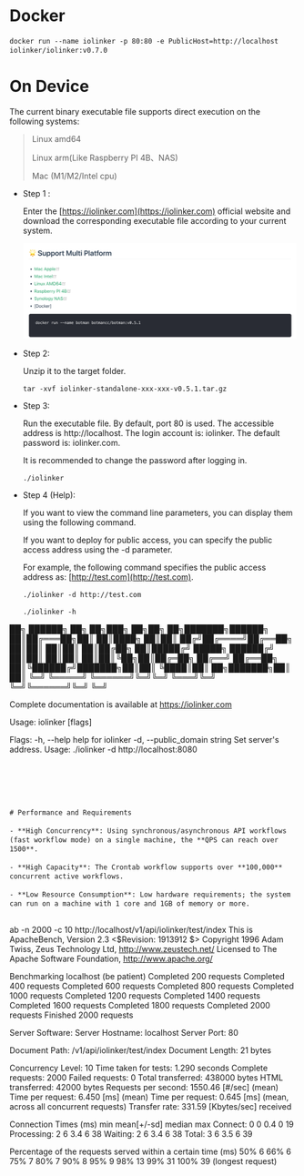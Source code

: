 # Docker

```
docker run --name iolinker -p 80:80 -e PublicHost=http://localhost iolinker/iolinker:v0.7.0
```



# On Device

The current binary executable file supports direct execution on the following systems:

> Linux amd64
>
> Linux arm(Like Raspberry PI 4B、NAS)
>
> Mac (M1/M2/Intel cpu)



- Step 1 : 

  Enter the [https://iolinker.com](https://iolinker.com) official website and download the corresponding executable file according to your current system.

  <img src="./img/multi-platform.png" alt="image-20241007145352615" style="zoom:80%;" />

- Step 2: 

  Unzip it to the target folder.

  ```
  tar -xvf iolinker-standalone-xxx-xxx-v0.5.1.tar.gz
  ```

- Step 3: 

  Run the executable file. By default, port 80 is used. The accessible address is http://localhost. The login account is: iolinker. The default password is: iolinker.com.

  It is recommended to change the password after logging in.

  ```
  ./iolinker
  ```

- Step 4 (Help): 

  If you want to view the command line parameters, you can display them using the following command.

  If you want to deploy for public access, you can specify the public access address using the -d parameter.

  For example, the following command specifies the public access address as: [http://test.com](http://test.com).

  ```
  ./iolinker -d http://test.com
  ```

  ```
  ./iolinker -h

██╗ ██████╗ ██╗     ██╗███╗   ██╗██╗  ██╗███████╗██████╗ 
██║██╔═══██╗██║     ██║████╗  ██║██║ ██╔╝██╔════╝██╔══██╗
██║██║   ██║██║     ██║██╔██╗ ██║█████╔╝ █████╗  ██████╔╝
██║██║   ██║██║     ██║██║╚██╗██║██╔═██╗ ██╔══╝  ██╔══██╗
██║╚██████╔╝███████╗██║██║ ╚████║██║  ██╗███████╗██║  ██║
╚═╝ ╚═════╝ ╚══════╝╚═╝╚═╝  ╚═══╝╚═╝  ╚═╝╚══════╝╚═╝  ╚═╝
  
  Complete documentation is available at https://iolinker.com
  
  Usage:
    iolinker [flags]
  
  Flags:
    -h, --help                   help for iolinker
    -d, --public_domain string   Set server's address. Usage: ./iolinker -d http://localhost:8080
    
  ```





# Performance and Requirements

- **High Concurrency**: Using synchronous/asynchronous API workflows (fast workflow mode) on a single machine, the **QPS can reach over 1500**.

- **High Capacity**: The Crontab workflow supports over **100,000** concurrent active workflows.

- **Low Resource Consumption**: Low hardware requirements; the system can run on a machine with 1 core and 1GB of memory or more.


```
ab -n 2000 -c 10 http://localhost/v1/api/iolinker/test/index
This is ApacheBench, Version 2.3 <$Revision: 1913912 $>
Copyright 1996 Adam Twiss, Zeus Technology Ltd, http://www.zeustech.net/
Licensed to The Apache Software Foundation, http://www.apache.org/

Benchmarking localhost (be patient)
Completed 200 requests
Completed 400 requests
Completed 600 requests
Completed 800 requests
Completed 1000 requests
Completed 1200 requests
Completed 1400 requests
Completed 1600 requests
Completed 1800 requests
Completed 2000 requests
Finished 2000 requests


Server Software:
Server Hostname:        localhost
Server Port:            80

Document Path:          /v1/api/iolinker/test/index
Document Length:        21 bytes

Concurrency Level:      10
Time taken for tests:   1.290 seconds
Complete requests:      2000
Failed requests:        0
Total transferred:      438000 bytes
HTML transferred:       42000 bytes
Requests per second:    1550.46 [#/sec] (mean)
Time per request:       6.450 [ms] (mean)
Time per request:       0.645 [ms] (mean, across all concurrent requests)
Transfer rate:          331.59 [Kbytes/sec] received

Connection Times (ms)
              min  mean[+/-sd] median   max
Connect:        0    0   0.4      0      19
Processing:     2    6   3.4      6      38
Waiting:        2    6   3.4      6      38
Total:          3    6   3.5      6      39

Percentage of the requests served within a certain time (ms)
  50%      6
  66%      6
  75%      7
  80%      7
  90%      8
  95%      9
  98%     13
  99%     31
 100%     39 (longest request)
```



